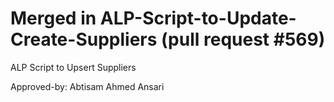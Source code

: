 # Merged in ALP-Script-to-Update-Create-Suppliers (pull request #569)

ALP Script to Upsert Suppliers

Approved-by: Abtisam Ahmed Ansari

